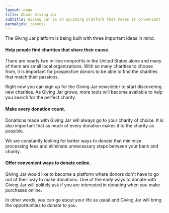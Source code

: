 ```yaml
---
layout: page
title: About Giving Jar
subtitle: Giving Jar is an upcoming platform that makes it convenient for people online to donate to the charities of their choice.
permalink: /about/
---
```


The Giving Jar platform is being built with three important ideas in mind.

#### Help people find charities that share their cause.

There are nearly two million nonprofits in the United States alone and many of them are small local organizations. With so many charities to choose from, it is important for prospective donors to be able to find the charities that match their passions.

Right now you can sign up for the Giving Jar newsletter to start discovering new charities. As Giving Jar grows, more tools will become available to help you search for the perfect charity.

#### Make every donation count.

Donations made with Giving Jar will always go to your charity of choice. It is also important that as much of every donation makes it to the charity as possible.

We are constantly looking for better ways to donate that minimize processing fees and eliminate unnecessary steps between your bank and charity.

#### Offer convenient ways to donate online.

Giving Jar would like to become a platform where donors don't have to go out of their way to make donations. One of the early ways to donate with Giving Jar will politely ask if you are interested in donating when you make purchases online.

 In other words, you can go about your life as usual and Giving Jar will bring the opportunities to donate to you.
